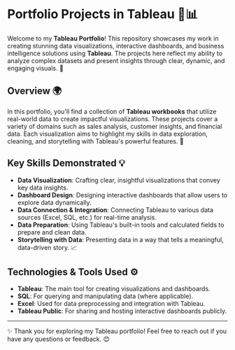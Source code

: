 # Portfolio Projects in Tableau 🎨📊

Welcome to my **Tableau Portfolio**! This repository showcases my work in creating stunning data visualizations, interactive dashboards, and business intelligence solutions using **Tableau**. The projects here reflect my ability to analyze complex datasets and present insights through clear, dynamic, and engaging visuals. 🌟

## Overview 🌍

In this portfolio, you'll find a collection of **Tableau workbooks** that utilize real-world data to create impactful visualizations. These projects cover a variety of domains such as sales analysis, customer insights, and financial data. Each visualization aims to highlight my skills in data exploration, cleaning, and storytelling with Tableau's powerful features. 🚀

## Key Skills Demonstrated 💡

- **Data Visualization**: Crafting clear, insightful visualizations that convey key data insights.
- **Dashboard Design**: Designing interactive dashboards that allow users to explore data dynamically.
- **Data Connection & Integration**: Connecting Tableau to various data sources (Excel, SQL, etc.) for real-time analysis.
- **Data Preparation**: Using Tableau's built-in tools and calculated fields to prepare and clean data.
- **Storytelling with Data**: Presenting data in a way that tells a meaningful, data-driven story. 📈

## Technologies & Tools Used ⚙️

- **Tableau**: The main tool for creating visualizations and dashboards.
- **SQL**: For querying and manipulating data (where applicable).
- **Excel**: Used for data preprocessing and integration with Tableau.
- **Tableau Public**: For sharing and hosting interactive dashboards publicly.

---

✨ Thank you for exploring my Tableau portfolio! Feel free to reach out if you have any questions or feedback. 😊

